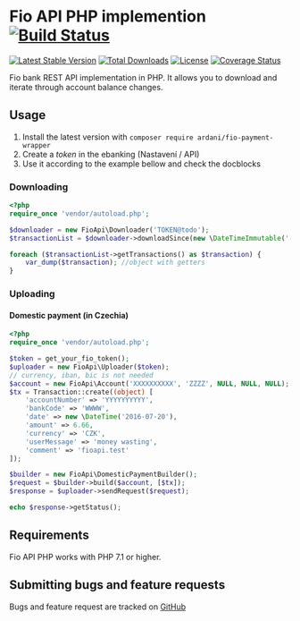 # Fio API PHP implemention [![Build Status](https://travis-ci.org/ardani/fio-payment-wrapper.svg?branch=master)](https://travis-ci.org/ardani/fio-payment-wrapper)

[![Latest Stable Version](https://poser.pugx.org/ardani/fio-payment-wrapper/version.png)](https://packagist.org/packages/ardani/fio-payment-wrapper) [![Total Downloads](https://poser.pugx.org/ardani/fio-payment-wrapper/downloads.png)](https://packagist.org/packages/ardani/fio-payment-wrapper) [![License](https://poser.pugx.org/mhujer/fio-payment-wrapper/license.svg)](https://packagist.org/packages/ardani/fio-payment-wrapper) [![Coverage Status](https://coveralls.io/repos/ardani/fio-payment-wrapper/badge.svg?branch=master)](https://coveralls.io/r/ardani/fio-payment-wrapper?branch=master)

Fio bank REST API implementation in PHP. It allows you to download and iterate through account balance changes.

Usage
----
1. Install the latest version with `composer require ardani/fio-payment-wrapper`
2. Create a *token* in the ebanking (Nastavení / API)
3. Use it according to the example bellow and check the docblocks

### Downloading 
```php
<?php
require_once 'vendor/autoload.php';

$downloader = new FioApi\Downloader('TOKEN@todo');
$transactionList = $downloader->downloadSince(new \DateTimeImmutable('-1 week'));

foreach ($transactionList->getTransactions() as $transaction) {
    var_dump($transaction); //object with getters
}

```

### Uploading

#### Domestic payment (in Czechia)
```php
<?php
require_once 'vendor/autoload.php';

$token = get_your_fio_token();
$uploader = new FioApi\Uploader($token);
// currency, iban, bic is not needed
$account = new FioApi\Account('XXXXXXXXXX', 'ZZZZ', NULL, NULL, NULL);
$tx = Transaction::create((object) [
    'accountNumber' => 'YYYYYYYYYY',
    'bankCode' => 'WWWW',
    'date' => new \DateTime('2016-07-20'),
    'amount' => 6.66,
    'currency' => 'CZK',
    'userMessage' => 'money wasting',
    'comment' => 'fioapi.test'
]);

$builder = new FioApi\DomesticPaymentBuilder();
$request = $builder->build($account, [$tx]);
$response = $uploader->sendRequest($request);

echo $response->getStatus();
```

Requirements
------------
Fio API PHP works with PHP 7.1 or higher.

Submitting bugs and feature requests
------------------------------------
Bugs and feature request are tracked on [GitHub](https://github.com/ardani/fio-payment-wrapper/issues)